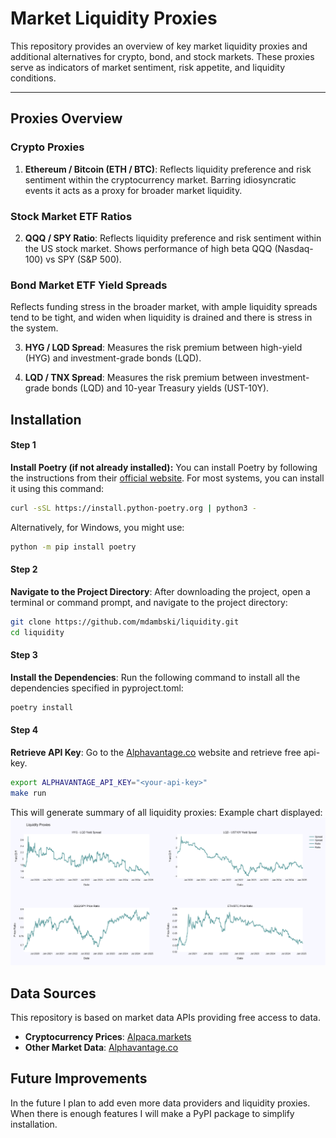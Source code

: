 # Market Liquidity Proxies

This repository provides an overview of key market liquidity proxies and additional alternatives for crypto, bond, and stock markets. These proxies serve as indicators of market sentiment, risk appetite, and liquidity conditions.

---

## Proxies Overview

### Crypto Proxies

1. **Ethereum / Bitcoin (ETH / BTC)**:
Reflects liquidity preference and risk sentiment within the cryptocurrency market. Barring idiosyncratic events it acts as a proxy for broader market liquidity.

### Stock Market ETF Ratios
2. **QQQ / SPY Ratio**:
Reflects liquidity preference and risk sentiment within the US stock market. Shows performance of high beta QQQ (Nasdaq-100) vs SPY (S&P 500).

### Bond Market ETF Yield Spreads
Reflects funding stress in the broader market, with ample liquidity spreads tend to be tight, and widen when liquidity is drained and there is stress in the system.

3. **HYG / LQD Spread**:
Measures the risk premium between high-yield (HYG) and investment-grade bonds (LQD).

4. **LQD / TNX Spread**:
Measures the risk premium between investment-grade bonds (LQD) and 10-year Treasury yields (UST-10Y).


## Installation

#### Step 1
**Install Poetry (if not already installed):**
You can install Poetry by following the instructions from their [official website](https://python-poetry.org/).
For most systems, you can install it using this command:
```bash
curl -sSL https://install.python-poetry.org | python3 -
```

Alternatively, for Windows, you might use:
```bash
python -m pip install poetry
```

#### Step 2
**Navigate to the Project Directory**: After downloading the project, open a terminal or command prompt, and navigate to the project directory:
```bash
git clone https://github.com/mdambski/liquidity.git
cd liquidity
```

#### Step 3
**Install the Dependencies**: Run the following command to install all the dependencies specified in pyproject.toml:
```bash
poetry install
```

#### Step 4
**Retrieve API Key**: Go to the [Alphavantage.co](https://www.alphavantage.co/) website and retrieve free api-key.
```bash
export ALPHAVANTAGE_API_KEY="<your-api-key>"
make run
```

This will generate summary of all liquidity proxies:
Example chart displayed:
![Liquidity proxies](liquidity/data/examples/liquidity-proxies.png)


## Data Sources

This repository is based on market data APIs providing free access to data.

- **Cryptocurrency Prices**: [Alpaca.markets](https://alpaca.markets/)
- **Other Market Data**: [Alphavantage.co](https://www.alphavantage.co/)


## Future Improvements
In the future I plan to add even more data providers and liquidity proxies.
When there is enough features I will make a PyPI package to simplify installation.
